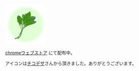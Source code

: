 <img src="icon.png">

[chromeウェブストア](https://chrome.google.com/webstore/detail/mulukhiya-clipper/oepceckbkjbgobijplfknnoecefdiggm/related?hl=ja&authuser=0)
にて配布中。

アイコンは[チコデザ](https://chicodeza.com/)さんから頂きました。ありがとうございます。
